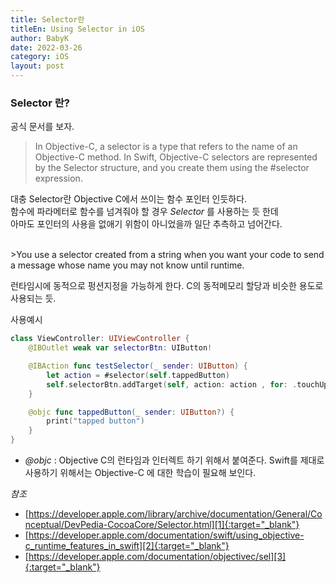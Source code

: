 ```yaml
---
title: Selector란
titleEn: Using Selector in iOS
author: BabyK
date: 2022-03-26
category: iOS
layout: post
---
```


### Selector 란?

공식 문서를 보자.
> In Objective-C, a selector is a type that refers to the name of an Objective-C method. In Swift, Objective-C selectors are represented by the Selector structure, and you create them using the #selector expression.

대충 Selector란 Objective C에서 쓰이는 함수 포인터 인듯하다.  
함수에 파라메터로 함수를 넘겨줘야 할 경우 *Selector* 를 사용하는 듯 한데  
아마도 포인터의 사용을 없애기 위함이 아니었을까 일단 추측하고 넘어간다.

<br>
>You use a selector created from a string when you want your code to send a message whose name you may not know until runtime.

런타임시에 동적으로 펑션지정을 가능하게 한다. C의 동적메모리 할당과 비슷한 용도로 사용되는 듯.  

사용예시  
```swift
class ViewController: UIViewController {
    @IBOutlet weak var selectorBtn: UIButton!

    @IBAction func testSelector(_ sender: UIButton) {
        let action = #selector(self.tappedButton)
        self.selectorBtn.addTarget(self, action: action , for: .touchUpInside)
    }

    @objc func tappedButton(_ sender: UIButton?) {
        print("tapped button")
    }
}
```
-  *@objc* : Objective C의 런타임과 인터렉트 하기 위해서 붙여준다. Swift를 제대로 사용하기 위해서는 Objective-C 에 대한 학습이 필요해 보인다.

*참조*  
- [https://developer.apple.com/library/archive/documentation/General/Conceptual/DevPedia-CocoaCore/Selector.html][1]{:target="_blank"}  
- [https://developer.apple.com/documentation/swift/using_objective-c_runtime_features_in_swift][2]{:target="_blank"}  
- [https://developer.apple.com/documentation/objectivec/sel][3]{:target="_blank"}  

[1]: https://developer.apple.com/library/archive/documentation/General/Conceptual/DevPedia-CocoaCore/Selector.html
[2]: https://developer.apple.com/documentation/swift/using_objective-c_runtime_features_in_swift
[3]: https://developer.apple.com/documentation/objectivec/sel
